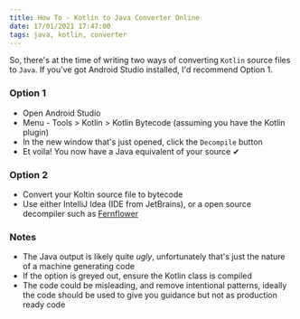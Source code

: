 ```yaml
---
title: How To - Kotlin to Java Converter Online
date: 17/01/2021 17:47:00
tags: java, kotlin, converter
---
```


So, there's at the time of writing two ways of converting `Kotlin` source files to `Java`. If you've got Android Studio installed, I'd recommend Option 1.

### Option 1

* Open Android Studio
* Menu - Tools > Kotlin > Kotlin Bytecode (assuming you have the Kotlin plugin)
* In the new window that's just opened, click the `Decompile` button
* Et voila! You now have a Java equivalent of your source ✔ 

### Option 2

* Convert your Koltin source file to bytecode 
* Use either IntelliJ Idea (IDE from JetBrains), or a open source decompiler such as [Fernflower](https://github.com/fesh0r/fernflower)


### Notes

* The Java output is likely quite *ugly*, unfortunately that's just the nature of a machine generating code 
* If the option is greyed out, ensure the Kotlin class is compiled
* The code could be misleading, and remove intentional patterns, ideally the code should be used to give you guidance but not as production ready code

